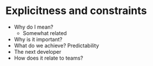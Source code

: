 # Explicitness and constraints

- Why do I mean?
  - Somewhat related
- Why is it important?
- What do we achieve? Predictability
- The next developer
- How does it relate to teams?
